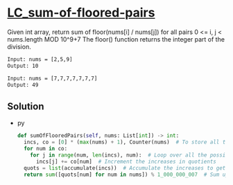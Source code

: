 # [LC_sum-of-floored-pairs](https://leetcode.com/problems/sum-of-floored-pairs)

Given int array, return sum of floor(nums[i] / nums[j]) for all pairs 0 <= i, j < nums.length MOD 10^9+7
The floor() function returns the integer part of the division.

```txt
Input: nums = [2,5,9]
Output: 10

Input: nums = [7,7,7,7,7,7,7]
Output: 49
```

## Solution

* py

  ```py
  def sumOfFlooredPairs(self, nums: List[int]) -> int:
    incs, co = [0] * (max(nums) + 1), Counter(nums)  # To store all the quotients increases
    for num in co:
      for j in range(num, len(incs), num):  # Loop over all the possible dividends where the quotient increases
        incs[j] += co[num]  # Increment the increases in quotients
    quots = list(accumulate(incs))  # Accumulate the increases to get the sum of quotients
    return sum([quots[num] for num in nums]) % 1_000_000_007  # Sum up all the quotients for all the numbers in the list
  ```
